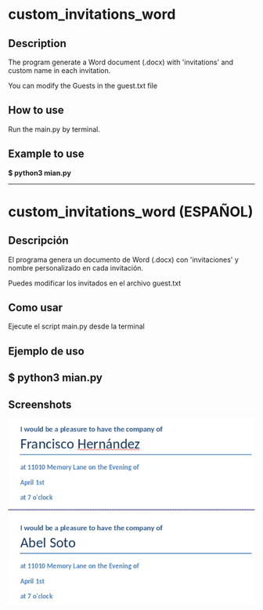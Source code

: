 # custom_invitations_word
## Description
The program generate a Word document (.docx) with 'invitations' and custom name in each invitation. 

You can modify the Guests in the guest.txt file
## How to use
Run the main.py by terminal. 

## Example to use
**$ python3 mian.py**

---

# custom_invitations_word (ESPAÑOL)
## Descripción
El programa genera un documento de Word (.docx) con 'invitaciones' y nombre personalizado en cada invitación.

Puedes modificar los invitados en el archivo guest.txt
## Como usar
Ejecute el script main.py desde la terminal

## Ejemplo de uso
**$ python3 mian.py**
---
## Screenshots
![Screenshot of invitations](https://github.com/DariHernandez/custom_invitations_word/raw/master/invitations.jpg)
